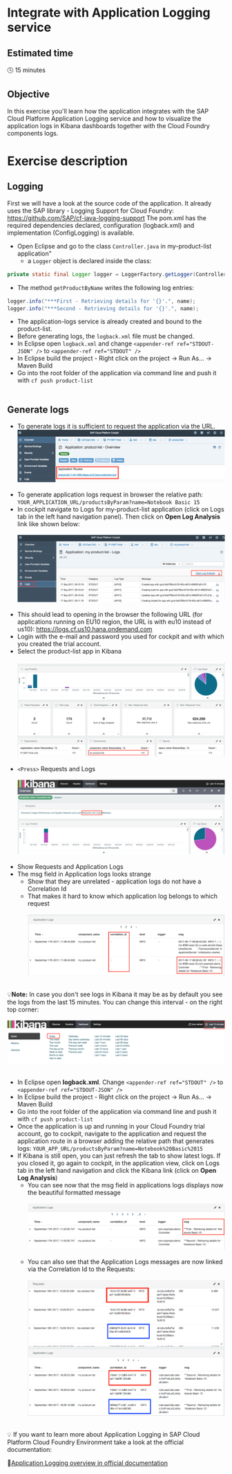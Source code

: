 # Integrate with Application Logging service

## Estimated time

:clock4: 15 minutes

## Objective

In this exercise you'll learn how the application integrates with the SAP Cloud Platform Application Logging service and how to visualize the application logs in Kibana dashboards together with the Cloud Foundry components logs.


# Exercise description


## Logging
First we will have a look at the source code of the application. It already uses the SAP library - Logging Support for Cloud Foundry: https://github.com/SAP/cf-java-logging-support
The pom.xml has the required dependencies declared, configuration (logback.xml) and implementation (ConfigLogging) is available.

* Open Eclipse and go to the class  `Controller.java` in my-product-list application"
  - a `Logger` object is declared inside the class:
```java
private static final Logger logger = LoggerFactory.getLogger(Controller.class);
```

  - The method `getProductByName` writes the following log entries:
  ```java
  logger.info("***First - Retrieving details for '{}'.", name);
  logger.info("***Second - Retrieving details for '{}'.", name);
  ```
* The application-logs service is already created and bound to the product-list.
* Before generating logs, the `logback.xml` file must be changed.
* In Eclipse open `logback.xml` and change `<appender-ref ref="STDOUT-JSON" />` to `<appender-ref ref="STDOUT" />`
* In Eclipse build the project - Right click on the project -> Run As... -> Maven Build
* Go into the root folder of the application via command line and push it with `cf push product-list`
<br><br>

## Generate logs
* To generate logs it is sufficient to request the application via the URL.
![Application Routes](/img/application_routes_cockpit.png?raw=true)
<br><br>
* To generate application logs request in browser the relative path:
`YOUR_APPLICATION_URL/productsByParam?name=Notebook Basic 15`
* In cockpit navigate to Logs for my-product-list application (click on Logs tab in the left hand navigation panel). Then click on **Open Log Analysis** link like shown below:
<br><br>
![Application Log Analysis](/img/cockpit_open_log_analysis.png?raw=true)
<br><br>
* This should lead to opening in the browser the following URL (for applications running on EU10 region, the URL is with eu10 instead of us10): https://logs.cf.us10.hana.ondemand.com
* Login with the e-mail and password you used for cockpit and with which you created the trial account.
* Select the product-list app in Kibana
<br><br>
![Kibana select app](/img/kibana_product_list_app.png?raw=true)
<br><br>
* `<Press>` Requests and Logs
<br><br>
![Kibana requests and logs](/img/kibana_requests_logs.png?raw=true)
<br><br>
* Show Requests and Application Logs
* The msg field in Application logs looks strange
  * Show that they are unrelated - application logs do not have a Correlation Id
  * That makes it hard to know which application log belongs to which request
  <br><br>
  ![Kibana Message](/img/kibana_msg_no_correlationid.png?raw=tru)
  <br><br>

:bulb:**Note:** In case you don't see logs in Kibana it may be as by default you see the logs from the last 15 minutes. You can change this interval - on the right top corner:
<br><br>
![Kibana recent logs](/img/kibana_recent_logs.png?raw=true)
<br><br>

* In Eclipse open **logback.xml**. Change `<appender-ref ref="STDOUT" />` to `<appender-ref ref="STDOUT-JSON" />`
* In Eclipse build the project - Right click on the project -> Run As... -> Maven Build
* Go into the root folder of the application via command line and push it with `cf push product-list`
* Once the application is up and running in your Cloud Foundry trial account, go to cockpit, navigate to the application and request the application route in a browser adding the relative path that generates logs: `YOUR_APP_URL/productsByParam?name=Notebook%20Basic%2015`
* If Kibana is still open, you can just refresh the tab to show latest logs. If you closed it, go again to cockpit, in the application view, click on Logs tab in the left hand navigation and click the Kibana link (click on **Open Log Analysis**)
  * You can see now that the msg field in applications logs displays now the beautiful formatted message
  <br><br>
  ![Kibana logs format](/img/kibana_logs_format.png?raw=true)
  <br><br>
  * You can also see that the Application Logs messages are now linked via the Correlation Id to the Requests:
  <br><br>
  ![Kibana correlatioIDs](/img/kibana_correlationIDs.png?raw=true)
  <br><br>

:bulb: If you want to learn more about Application Logging in SAP Cloud Platform Cloud Foundry Environment take a look at the official documentation:

:link:[Application Logging overview in official documentation](https://help.sap.com/viewer/65de2977205c403bbc107264b8eccf4b/Cloud/en-US/68454d44ad41458788959485a24305e2.html)
